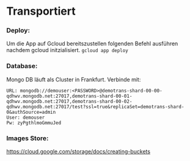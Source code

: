 # Transportiert

### Deploy:
Um die App auf Gcloud bereitszustellen folgenden Befehl ausführen nachdem gcloud initzialisiert.
``
gcloud app deploy
``

### Database:
Mongo DB läuft als Cluster in Frankfurt. Verbinde mit:
```
URL: mongodb://demouser:<PASSWORD>@demotrans-shard-00-00-qdhwv.mongodb.net:27017,demotrans-shard-00-01-qdhwv.mongodb.net:27017,demotrans-shard-00-02-qdhwv.mongodb.net:27017/test?ssl=true&replicaSet=demotrans-shard-0&authSource=admin
User: demouser
Pw: zyPgthlmoGmmuJed
```

### Images Store:
https://cloud.google.com/storage/docs/creating-buckets
